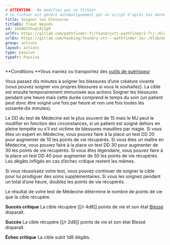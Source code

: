 ```yaml
---
# ATTENTION : Ne modifiez pas ce fichier
# Ce fichier est généré automatiquement par un script d'après les données du module Foundry VTT officiel et de sa traduction
title: Soigner les blessures
titleEn: Treat Wounds
id: 1kGNdIIhuglAjIp9
urlFr: https://gitlab.com/pathfinder-fr/foundryvtt-pathfinder2-fr/-/blob/master/data/actions/1kGNdIIhuglAjIp9.htm
urlEn: https://gitlab.com/hooking/foundry-vtt---pathfinder-2e/-/blob/master/packs/data/actions.db/treat-wounds.json
group: actions
layout: actions
type: passive
typeFr: Passive
---
```

**Conditions **Vous maniez ou transportez des [outils de guérisseur](../equipment/outils-de-guérisseur.md)

Vous passez dix minutes à soigner les blessures d’une créature vivante (vous pouvez soigner vos propres blessures si vous le souhaitez). La cible est ensuite temporairement immunisée aux actions Soigner les blessures pendant une heure mais cette durée comprend le temps du soin (un patient peut donc être soigné une fois par heure et non une fois toutes les soixante‑dix minutes).

Le DD du test de Médecine est le plus souvent de 15 mais le MJ peut le modifier en fonction des circonstances, si un patient est soigné dehors en pleine tempête ou s’il est victime de blessures maudites par magie. Si vous êtes un expert en Médecine, vous pouvez faire à la place un test DD 20 pour augmenter de 10 les points de vie récupérés. Si vous êtes un maître en Médecine, vous pouvez faire à la place un test DD 30 pour augmenter de 30 les points de vie récupérés. Si vous êtes légendaire, vous pouvez faire à la place un test DD 40 pour augmenter de 50 les points de vie récupérés. Les dégâts infligés en cas d’échec critique restent les mêmes.

Si vous réussissez votre test, vous pouvez continuer de soigner la cible pour lui prodiguer des soins supplémentaires. Si vous les soignez pendant un total d’une heure, doublez les points de vie récupérés.

Le résultat de votre test de Médecine détermine le nombre de points de vie que la cible récupère.

**Succès critique** La cible récupère [[/r 4d8]] points de vie et son état  [Blessé](../etats/blessé.md) disparaît.

**Succès** La cible récupère [[/r 2d8]] points de vie et son état Blessé disparaît.

**Échec critique** La cible subit 1d8 dégâts.


